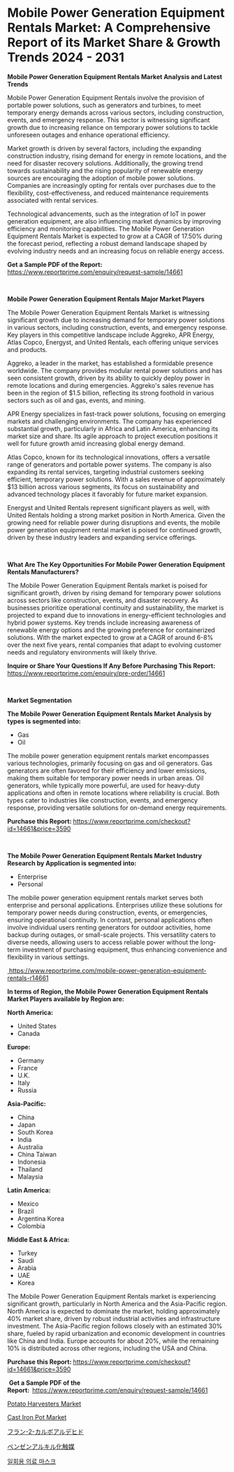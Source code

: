 <p><h1>Mobile Power Generation Equipment Rentals Market: A Comprehensive Report of its Market Share & Growth Trends 2024 - 2031</h1></p><p><strong>Mobile Power Generation Equipment Rentals Market Analysis and Latest Trends</strong></p>
<p><p>Mobile Power Generation Equipment Rentals involve the provision of portable power solutions, such as generators and turbines, to meet temporary energy demands across various sectors, including construction, events, and emergency response. This sector is witnessing significant growth due to increasing reliance on temporary power solutions to tackle unforeseen outages and enhance operational efficiency.</p><p>Market growth is driven by several factors, including the expanding construction industry, rising demand for energy in remote locations, and the need for disaster recovery solutions. Additionally, the growing trend towards sustainability and the rising popularity of renewable energy sources are encouraging the adoption of mobile power solutions. Companies are increasingly opting for rentals over purchases due to the flexibility, cost-effectiveness, and reduced maintenance requirements associated with rental services.</p><p>Technological advancements, such as the integration of IoT in power generation equipment, are also influencing market dynamics by improving efficiency and monitoring capabilities. The Mobile Power Generation Equipment Rentals Market is expected to grow at a CAGR of 17.50% during the forecast period, reflecting a robust demand landscape shaped by evolving industry needs and an increasing focus on reliable energy access.</p></p>
<p><strong>Get a Sample PDF of the Report:&nbsp;</strong> <a href="https://www.reportprime.com/enquiry/request-sample/14661">https://www.reportprime.com/enquiry/request-sample/14661</a></p>
<p>&nbsp;</p>
<p><strong>Mobile Power Generation Equipment Rentals Major Market Players</strong></p>
<p><p>The Mobile Power Generation Equipment Rentals Market is witnessing significant growth due to increasing demand for temporary power solutions in various sectors, including construction, events, and emergency response. Key players in this competitive landscape include Aggreko, APR Energy, Atlas Copco, Energyst, and United Rentals, each offering unique services and products.</p><p>Aggreko, a leader in the market, has established a formidable presence worldwide. The company provides modular rental power solutions and has seen consistent growth, driven by its ability to quickly deploy power in remote locations and during emergencies. Aggreko's sales revenue has been in the region of $1.5 billion, reflecting its strong foothold in various sectors such as oil and gas, events, and mining.</p><p>APR Energy specializes in fast-track power solutions, focusing on emerging markets and challenging environments. The company has experienced substantial growth, particularly in Africa and Latin America, enhancing its market size and share. Its agile approach to project execution positions it well for future growth amid increasing global energy demand.</p><p>Atlas Copco, known for its technological innovations, offers a versatile range of generators and portable power systems. The company is also expanding its rental services, targeting industrial customers seeking efficient, temporary power solutions. With a sales revenue of approximately $13 billion across various segments, its focus on sustainability and advanced technology places it favorably for future market expansion.</p><p>Energyst and United Rentals represent significant players as well, with United Rentals holding a strong market position in North America. Given the growing need for reliable power during disruptions and events, the mobile power generation equipment rental market is poised for continued growth, driven by these industry leaders and expanding service offerings.</p></p>
<p>&nbsp;</p>
<p><strong>What Are The Key Opportunities For Mobile Power Generation Equipment Rentals Manufacturers?</strong></p>
<p><p>The Mobile Power Generation Equipment Rentals market is poised for significant growth, driven by rising demand for temporary power solutions across sectors like construction, events, and disaster recovery. As businesses prioritize operational continuity and sustainability, the market is projected to expand due to innovations in energy-efficient technologies and hybrid power systems. Key trends include increasing awareness of renewable energy options and the growing preference for containerized solutions. With the market expected to grow at a CAGR of around 6-8% over the next five years, rental companies that adapt to evolving customer needs and regulatory environments will likely thrive.</p></p>
<p><strong>Inquire or Share Your Questions If Any Before Purchasing This Report:</strong> <a href="https://www.reportprime.com/enquiry/pre-order/14661">https://www.reportprime.com/enquiry/pre-order/14661</a></p>
<p>&nbsp;</p>
<p><strong>Market Segmentation</strong></p>
<p><strong>The Mobile Power Generation Equipment Rentals Market Analysis by types is segmented into:</strong></p>
<p><ul><li>Gas</li><li>Oil</li></ul></p>
<p><p>The mobile power generation equipment rentals market encompasses various technologies, primarily focusing on gas and oil generators. Gas generators are often favored for their efficiency and lower emissions, making them suitable for temporary power needs in urban areas. Oil generators, while typically more powerful, are used for heavy-duty applications and often in remote locations where reliability is crucial. Both types cater to industries like construction, events, and emergency response, providing versatile solutions for on-demand energy requirements.</p></p>
<p><strong>Purchase this Report:&nbsp;</strong><a href="https://www.reportprime.com/checkout?id=14661&price=3590">https://www.reportprime.com/checkout?id=14661&price=3590</a></p>
<p>&nbsp;</p>
<p><strong>The Mobile Power Generation Equipment Rentals Market Industry Research by Application is segmented into:</strong></p>
<p><ul><li>Enterprise</li><li>Personal</li></ul></p>
<p><p>The mobile power generation equipment rentals market serves both enterprise and personal applications. Enterprises utilize these solutions for temporary power needs during construction, events, or emergencies, ensuring operational continuity. In contrast, personal applications often involve individual users renting generators for outdoor activities, home backup during outages, or small-scale projects. This versatility caters to diverse needs, allowing users to access reliable power without the long-term investment of purchasing equipment, thus enhancing convenience and flexibility in various settings.</p></p>
<p><a href="https://www.reportprime.com/mobile-power-generation-equipment-rentals-r14661">&nbsp;https://www.reportprime.com/mobile-power-generation-equipment-rentals-r14661</a></p>
<p><strong>In terms of Region, the Mobile Power Generation Equipment Rentals Market Players available by Region are:</strong></p>
<p>
    <p> <strong> North America: </strong>
        <ul>
            <li>United States</li>
            <li>Canada</li>
        </ul>
        </p> 
    <p> <strong> Europe: </strong>
        <ul>
            <li>Germany</li>
            <li>France</li>
            <li>U.K.</li>
            <li>Italy</li>
            <li>Russia</li>
        </ul>
        </p> 
    <p> <strong> Asia-Pacific: </strong>
        <ul>
            <li>China</li>
            <li>Japan</li>
            <li>South Korea</li>
            <li>India</li>
            <li>Australia</li>
            <li>China Taiwan</li>
            <li>Indonesia</li>
            <li>Thailand</li>
            <li>Malaysia</li>
        </ul>
        </p> 
    <p> <strong> Latin America: </strong>
        <ul>
            <li>Mexico</li>
            <li>Brazil</li>
            <li>Argentina Korea</li>
            <li>Colombia</li>
        </ul>
        </p> 
    <p> <strong> Middle East & Africa: </strong>
        <ul>
            <li>Turkey</li>
            <li>Saudi</li>
            <li>Arabia</li>
            <li>UAE</li>
            <li>Korea</li>
        </ul>
    </p>
    </p>
<p><p>The Mobile Power Generation Equipment Rentals market is experiencing significant growth, particularly in North America and the Asia-Pacific region. North America is expected to dominate the market, holding approximately 40% market share, driven by robust industrial activities and infrastructure investment. The Asia-Pacific region follows closely with an estimated 30% share, fueled by rapid urbanization and economic development in countries like China and India. Europe accounts for about 20%, while the remaining 10% is distributed across other regions, including the USA and China.</p></p>
<p><strong>Purchase this Report: </strong><a href="https://www.reportprime.com/checkout?id=14661&price=3590">https://www.reportprime.com/checkout?id=14661&price=3590</a></p>
<p>&nbsp;<strong>Get a Sample PDF of the Report:&nbsp;&nbsp;</strong><a href="https://www.reportprime.com/enquiry/request-sample/14661">https://www.reportprime.com/enquiry/request-sample/14661</a></p>
<p><strong></strong></p>
<p><p><a href="https://issuu.com/reportprime-2/docs/potato-harvesters-market-size-2030._f28673c7dd06ac">Potato Harvesters Market</a></p><p><a href="https://medium.com/@lawrencekelley6262/the-cast-iron-pot-market-is-experiencing-higher-than-anticipated-demand-compared-to-pre-pandemic-5cc9c2b5faf9">Cast Iron Pot Market</a></p><p><a href="https://medium.com/@qarpaiop35/furan-2-carbaldehyde-market-%E3%81%AE%E3%82%B0%E3%83%AD%E3%83%BC%E3%83%90%E3%83%AB%E5%B8%82%E5%A0%B4%E6%A6%82%E8%A6%81%E3%81%AF-%E4%B8%96%E7%95%8C%E3%81%8A%E3%82%88%E3%81%B3%E4%B8%BB%E8%A6%81%E5%B8%82%E5%A0%B4%E3%81%AB%E3%81%8A%E3%81%91%E3%82%8B%E6%A5%AD%E7%95%8C%E3%81%AB%E5%BD%B1%E9%9F%BF%E3%82%92%E4%B8%8E%E3%81%88%E3%82%8B%E4%B8%BB%E8%A6%81%E3%81%AA%E3%83%88%E3%83%AC%E3%83%B3%E3%83%89%E3%81%AB%E3%81%A4%E3%81%84%E3%81%A6-%E7%8B%AC%E8%87%AA%E3%81%AE%E8%A6%96%E7%82%B9%E3%82%92%E6%8F%90%E4%BE%9B%E3%81%97%E3%81%BE%E3%81%99-a3c917d62a30">フラン-2-カルボアルデヒド</a></p><p><a href="https://medium.com/@qarpaiop35/benzene-alkylation-catalyst-market-%E3%81%AE%E3%82%B0%E3%83%AD%E3%83%BC%E3%83%90%E3%83%AB%E5%B8%82%E5%A0%B4%E6%A6%82%E8%A6%81%E3%81%AF-%E4%B8%96%E7%95%8C%E3%81%8A%E3%82%88%E3%81%B3%E4%B8%BB%E8%A6%81%E5%B8%82%E5%A0%B4%E3%81%AB%E3%81%8A%E3%81%91%E3%82%8B%E6%A5%AD%E7%95%8C%E3%81%AB%E5%BD%B1%E9%9F%BF%E3%82%92%E4%B8%8E%E3%81%88%E3%82%8B%E4%B8%BB%E8%A6%81%E3%81%AA%E3%83%88%E3%83%AC%E3%83%B3%E3%83%89%E3%81%AB%E3%81%A4%E3%81%84%E3%81%A6-%E7%8B%AC%E8%87%AA%E3%81%AE%E8%A6%96%E7%82%B9%E3%82%92%E6%8F%90%E4%BE%9B%E3%81%97%E3%81%BE%E3%81%99-c052c31f01c8">ベンゼンアルキル化触媒</a></p><p><a href="https://medium.com/@adsogvwv75/%EC%84%B8%EA%B3%84-disposable-medical-masks-market-%EC%9D%80-2024%EC%97%90%EC%84%9C-2031%EB%A1%9C-%EC%97%B0%ED%8F%89%EA%B7%A0-%EC%A6%9D%EA%B0%80%EC%9C%A8%EC%9D%84-%EB%B3%B4%EC%9D%BC-%EA%B2%83%EC%9C%BC%EB%A1%9C-%EC%98%88%EC%83%81%EB%90%A9%EB%8B%88%EB%8B%A4-28e729261a58?postPublishedType=initial">일회용 의료 마스크</a></p></p>